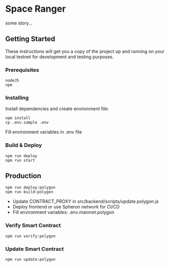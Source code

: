 # Space Ranger

some story...

## Getting Started

These instructions will get you a copy of the project up and running on your local testnet for development and testing purposes.

### Prerequisites

```
nodeJS
npm
```

### Installing

Install dependencies and create environment file:

```
npm install
cp .env.sample .env
```

Fill environment variables in .env file

### Build & Deploy

```
npm run deploy
npm run start
```

## Production

```
npm run deploy:polygon
npm run build:polygon
```

- Update CONTRACT_PROXY in src/backend/scripts/update.polygon.js
- Deploy frontend or use Spheron network for CI/CD
- Fill environment variables: .env.mainnet.polygon

### Verify Smart Contract

```
npm run verify:polygon
```

### Update Smart Contract

```
npm run update:polygon
```
